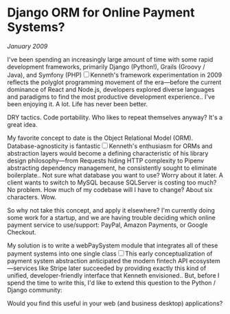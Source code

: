 # Django ORM for Online Payment Systems?
*January 2009*

I've been spending an increasingly large amount of time with some rapid development frameworks, primarily Django (Python!), Grails (Groovy / Java), and Symfony (PHP)<label for="sn-1" class="margin-toggle sidenote-number"></label><input type="checkbox" id="sn-1" class="margin-toggle"/><span class="sidenote">Kenneth's framework experimentation in 2009 reflects the polyglot programming movement of the era—before the current dominance of React and Node.js, developers explored diverse languages and paradigms to find the most productive development experience.</span>. I've been enjoying it. A lot. Life has never been better.

DRY tactics. Code portability. Who likes to repeat themselves anyway? It's a great idea.

My favorite concept to date is the Object Relational Model (ORM). Database-agnosticity is fantastic<label for="sn-2" class="margin-toggle sidenote-number"></label><input type="checkbox" id="sn-2" class="margin-toggle"/><span class="sidenote">Kenneth's enthusiasm for ORMs and abstraction layers would become a defining characteristic of his library design philosophy—from Requests hiding HTTP complexity to Pipenv abstracting dependency management, he consistently sought to eliminate boilerplate.</span>. Not sure what database you want to use? Worry about it later. A client wants to switch to MySQL because SQLServer is costing too much? No problem. How much of my codebase will I have to change? About six characters. Wow.

So why not take this concept, and apply it elsewhere? I'm currently doing some work for a startup, and we are having trouble deciding which online payment service to use/support: PayPal, Amazon Payments, or Google Checkout.

My solution is to write a webPaySystem module that integrates all of these payment systems into one single class<label for="sn-3" class="margin-toggle sidenote-number"></label><input type="checkbox" id="sn-3" class="margin-toggle"/><span class="sidenote">This early conceptualization of payment system abstraction anticipated the modern fintech API ecosystem—services like Stripe later succeeded by providing exactly this kind of unified, developer-friendly interface that Kenneth envisioned.</span>. But, before I spend the time to write this, I'd like to extend this question to the Python / Django community:

Would you find this useful in your web (and business desktop) applications?